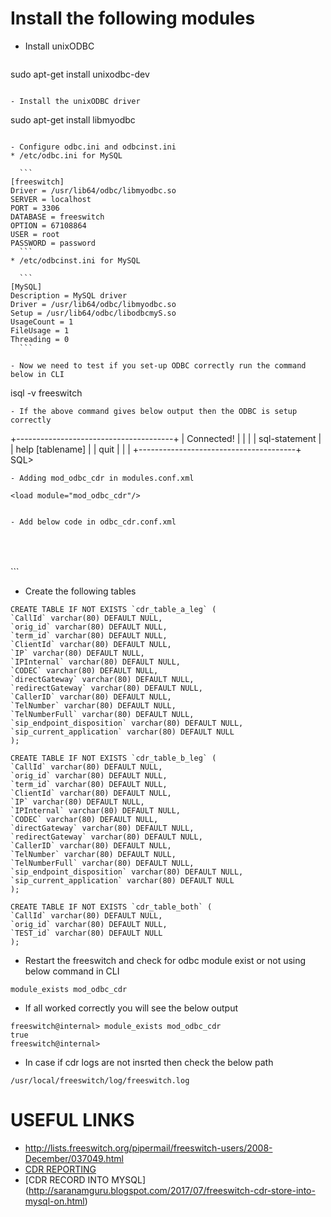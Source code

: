 # Install the following modules
 
- Install unixODBC

  ```
sudo apt-get install unixodbc-dev
  ```

- Install the unixODBC driver

  ```
sudo apt-get install libmyodbc
  ```

- Configure odbc.ini and odbcinst.ini
  * /etc/odbc.ini for MySQL

    ```
[freeswitch]
Driver = /usr/lib64/odbc/libmyodbc.so
SERVER = localhost
PORT = 3306
DATABASE = freeswitch 
OPTION = 67108864
USER = root 
PASSWORD = password
    ```
 * /etc/odbcinst.ini for MySQL

    ```
[MySQL]
Description = MySQL driver
Driver = /usr/lib64/odbc/libmyodbc.so
Setup = /usr/lib64/odbc/libodbcmyS.so
UsageCount = 1
FileUsage = 1
Threading = 0
    ``` 

- Now we need to test if you set-up ODBC correctly run the command below in CLI
   ```
isql -v freeswitch
   ```
- If the above command gives below output then the ODBC is setup correctly
   ```
+---------------------------------------+
| Connected!                            |
|                                       |
| sql-statement                         |
| help [tablename]                      |
| quit                                  |
|                                       |
+---------------------------------------+
SQL>
   ```
- Adding mod_odbc_cdr in modules.conf.xml
 ```
    <load module="mod_odbc_cdr"/>
```

- Add below code in odbc_cdr.conf.xml
```
<configuration name="odbc_cdr.conf" description="ODBC CDR Configuration">
  <settings>
    <!-- <param name="odbc-dsn" value="database:username:password"/> -->
 <param name="odbc-dsn" value="odbc://freeswitch:root:karan1992"/>
        <!-- global value can be "a-leg", "b-leg", "both" (default is "both") -->
        <param name="log-leg" value="both"/>
    <!-- value can be "always", "never", "on-db-fail" -->
    <param name="write-csv" value="on-db-fail"/>
        <!-- location to store csv copy of CDR -->
    <param name="csv-path" value="/usr/local/freeswitch/log/odbc_cdr"/>
    <!-- if "csv-path-on-fail" is set, failed INSERTs will be placed here as CSV files otherwise they will be placed in "csv-path" -->
    <param name="csv-path-on-fail" value="/usr/local/freeswitch/log/odbc_cdr/failed"/>
    <!-- dump SQL statement after leg ends -->
        <param name="debug-sql" value="true"/>
  </settings>
  <tables>
        <!-- only a-legs will be inserted into this table -->
    <table name="cdr_table_a_leg" log-leg="a-leg">
      <field name="CallId" chan-var-name="call_uuid"/>
      <field name="orig_id" chan-var-name="uuid"/>
      <field name="term_id" chan-var-name="sip_call_id"/>
      <field name="ClientId" chan-var-name="uuid"/>
      <field name="IP" chan-var-name="sip_network_ip"/>
      <field name="IPInternal" chan-var-name="sip_via_host"/>
      <field name="CODEC" chan-var-name="read_codec"/>
      <field name="directGateway" chan-var-name="sip_req_host"/>
      <field name="redirectGateway" chan-var-name="sip_redirect_contact_host_0"/>
      <field name="CallerID" chan-var-name="sip_from_user"/>
      <field name="TelNumber" chan-var-name="sip_req_user"/>
      <field name="TelNumberFull" chan-var-name="sip_to_user"/>
      <field name="sip_endpoint_disposition" chan-var-name="endpoint_disposition"/>
      <field name="sip_current_application" chan-var-name="current_application"/>
    </table>
        <!-- only b-legs will be inserted into this table -->
    <table name="cdr_table_b_leg" log-leg="b-leg">
      <field name="CallId" chan-var-name="call_uuid"/>
      <field name="orig_id" chan-var-name="uuid"/>
      <field name="term_id" chan-var-name="sip_call_id"/>
      <field name="ClientId" chan-var-name="uuid"/>
      <field name="IP" chan-var-name="sip_network_ip"/>
      <field name="IPInternal" chan-var-name="sip_via_host"/>
      <field name="CODEC" chan-var-name="read_codec"/>
      <field name="directGateway" chan-var-name="sip_req_host"/>
      <field name="redirectGateway" chan-var-name="sip_redirect_contact_host_0"/>
      <field name="CallerID" chan-var-name="sip_from_user"/>
      <field name="TelNumber" chan-var-name="sip_req_user"/>
      <field name="TelNumberFull" chan-var-name="sip_to_user"/>
      <field name="sip_endpoint_disposition" chan-var-name="endpoint_disposition"/>
      <field name="sip_current_application" chan-var-name="current_application"/>
    </table>
        <!-- both legs will be inserted into this table -->
    <table name="cdr_table_both">
      <field name="CallId" chan-var-name="uuid"/>
      <field name="orig_id" chan-var-name="Caller-Unique-ID"/>
      <field name="TEST_id" chan-var-name="sip_from_uri"/>
    </table>
  </tables>
</configuration>
```

- Create the following tables

```
CREATE TABLE IF NOT EXISTS `cdr_table_a_leg` (
`CallId` varchar(80) DEFAULT NULL,
`orig_id` varchar(80) DEFAULT NULL,
`term_id` varchar(80) DEFAULT NULL,
`ClientId` varchar(80) DEFAULT NULL,
`IP` varchar(80) DEFAULT NULL,
`IPInternal` varchar(80) DEFAULT NULL,
`CODEC` varchar(80) DEFAULT NULL,
`directGateway` varchar(80) DEFAULT NULL,
`redirectGateway` varchar(80) DEFAULT NULL,
`CallerID` varchar(80) DEFAULT NULL,
`TelNumber` varchar(80) DEFAULT NULL,
`TelNumberFull` varchar(80) DEFAULT NULL,
`sip_endpoint_disposition` varchar(80) DEFAULT NULL,
`sip_current_application` varchar(80) DEFAULT NULL
);

CREATE TABLE IF NOT EXISTS `cdr_table_b_leg` (
`CallId` varchar(80) DEFAULT NULL,
`orig_id` varchar(80) DEFAULT NULL,
`term_id` varchar(80) DEFAULT NULL,
`ClientId` varchar(80) DEFAULT NULL,
`IP` varchar(80) DEFAULT NULL,
`IPInternal` varchar(80) DEFAULT NULL,
`CODEC` varchar(80) DEFAULT NULL,
`directGateway` varchar(80) DEFAULT NULL,
`redirectGateway` varchar(80) DEFAULT NULL,
`CallerID` varchar(80) DEFAULT NULL,
`TelNumber` varchar(80) DEFAULT NULL,
`TelNumberFull` varchar(80) DEFAULT NULL,
`sip_endpoint_disposition` varchar(80) DEFAULT NULL,
`sip_current_application` varchar(80) DEFAULT NULL
);

CREATE TABLE IF NOT EXISTS `cdr_table_both` (
`CallId` varchar(80) DEFAULT NULL,
`orig_id` varchar(80) DEFAULT NULL,
`TEST_id` varchar(80) DEFAULT NULL
);
```

- Restart the freeswitch and check for odbc module exist or not using below command in CLI

```
module_exists mod_odbc_cdr
```
- If all worked correctly you will see the below output

```
freeswitch@internal> module_exists mod_odbc_cdr
true
freeswitch@internal>
```

- In case if cdr logs are not insrted then check the below path

```
/usr/local/freeswitch/log/freeswitch.log
```
# USEFUL LINKS

- http://lists.freeswitch.org/pipermail/freeswitch-users/2008-December/037049.html
- [CDR REPORTING](http://www.cdr-stats.org/documentation/beginners-guide/howto-installing-on-freeswitch/)
- [CDR RECORD INTO MYSQL] (http://saranamguru.blogspot.com/2017/07/freeswitch-cdr-store-into-mysql-on.html)